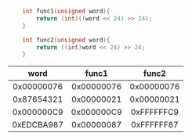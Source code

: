 ```c
    int func1(unsigned word){
        return (int)((word << 24) >> 24);
    }

    int func2(unsigned word){
        return ((int)word << 24) >> 24;
    }
```

|      word      |     func1   |     func2    |
|:--------------:|:-----------:|:------------:|
| 0x00000076     |   0x00000076|  0x00000076  |
| 0x87654321     |   0x00000021|  0x00000021  |
| 0x000000C9     |   0x000000C9|  0xFFFFFFC9  |
| 0xEDCBA987     |   0x00000087|  0xFFFFFF87  |